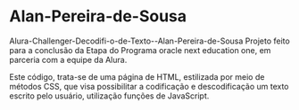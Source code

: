 # Alan-Pereira-de-Sousa

Alura-Challenger-Decodifi-o-de-Texto--Alan-Pereira-de-Sousa
Projeto feito para a conclusão da Etapa do Programa oracle next education one, em parceria com a equipe da Alura.

Este código, trata-se de uma página de HTML, estilizada por meio de métodos CSS, que visa possibilitar a codificação e descodificação um texto escrito pelo usuário, utilização funções de JavaScript.
